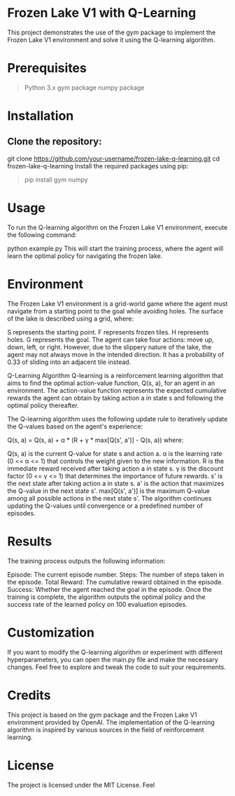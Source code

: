 # Frozen Lake V1 with Q-Learning
This project demonstrates the use of the gym package to implement the Frozen Lake V1 environment and solve it using the Q-learning algorithm.

# Prerequisites
 > Python 3.x
 > gym package
 > numpy package
# Installation
## Clone the repository:
git clone https://github.com/your-username/frozen-lake-q-learning.git
cd frozen-lake-q-learning
Install the required packages using pip:
> pip install gym numpy
# Usage
To run the Q-learning algorithm on the Frozen Lake V1 environment, execute the following command:

python example.py
This will start the training process, where the agent will learn the optimal policy for navigating the frozen lake.

# Environment
The Frozen Lake V1 environment is a grid-world game where the agent must navigate from a starting point to the goal while avoiding holes. The surface of the lake is described using a grid, where:

S represents the starting point.
F represents frozen tiles.
H represents holes.
G represents the goal.
The agent can take four actions: move up, down, left, or right. However, due to the slippery nature of the lake, the agent may not always move in the intended direction. It has a probability of 0.33 of sliding into an adjacent tile instead.

Q-Learning Algorithm
Q-learning is a reinforcement learning algorithm that aims to find the optimal action-value function, Q(s, a), for an agent in an environment. The action-value function represents the expected cumulative rewards the agent can obtain by taking action a in state s and following the optimal policy thereafter.

The Q-learning algorithm uses the following update rule to iteratively update the Q-values based on the agent's experience:


Q(s, a) = Q(s, a) + α * (R + γ * max[Q(s', a')] - Q(s, a))
where:

Q(s, a) is the current Q-value for state s and action a.
α is the learning rate (0 <= α <= 1) that controls the weight given to the new information.
R is the immediate reward received after taking action a in state s.
γ is the discount factor (0 <= γ <= 1) that determines the importance of future rewards.
s' is the next state after taking action a in state s.
a' is the action that maximizes the Q-value in the next state s'.
max[Q(s', a')] is the maximum Q-value among all possible actions in the next state s'.
The algorithm continues updating the Q-values until convergence or a predefined number of episodes.

# Results
The training process outputs the following information:

Episode: The current episode number.
Steps: The number of steps taken in the episode.
Total Reward: The cumulative reward obtained in the episode.
Success: Whether the agent reached the goal in the episode.
Once the training is complete, the algorithm outputs the optimal policy and the success rate of the learned policy on 100 evaluation episodes.

# Customization
If you want to modify the Q-learning algorithm or experiment with different hyperparameters, you can open the main.py file and make the necessary changes. Feel free to explore and tweak the code to suit your requirements.

# Credits
This project is based on the gym package and the Frozen Lake V1 environment provided by OpenAI. The implementation of the Q-learning algorithm is inspired by various sources in the field of reinforcement learning.

# License
The project is licensed under the MIT License. Feel




